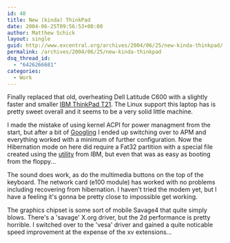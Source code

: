 ```yaml
---
id: 48
title: New (kinda) ThinkPad
date: 2004-06-25T09:56:53+00:00
author: Matthew Schick
layout: single
guid: http://www.excentral.org/archives/2004/06/25/new-kinda-thinkpad/
permalink: /archives/2004/06/25/new-kinda-thinkpad
dsq_thread_id:
  - "6426266681"
categories:
  - Work
---
```

Finally replaced that old, overheating Dell Latitude C600 with a slightly faster and smaller <a href="http://www-1.ibm.com/support/docview.wss?rs=260&context=HWM48&q1=t21&uid=psg1MIGR-4PEJ5Q&loc=en_US&cs=utf-8&lang=en en">IBM ThinkPad T21</a>.  The Linux support this laptop has is pretty sweet overall and it seems to be a very solid little machine.

I made the mistake of using kernel ACPI for power managment from the start, but after a bit of <a href="http://www.google.com/search?hl=en&lr=&ie=UTF-8&q=thinkpad+t21+linux&btnG=Search">Googling</a> I ended up switching over to APM and everything worked with a minimum of further configuration.  Now the Hibernation mode on here did require a Fat32 partition with a special file created using the <a href="ftp://ftp.software.ibm.com/pc/pccbbs/mobiles/stndalhd.exe">utility</a> from IBM, but even that was as easy as booting from the floppy...

The sound does work, as do the multimedia buttons on the top of the keyboard.  The network card (e100 module) has worked with no problems including recovering from hibernation.  I haven't tried the modem yet, but I have a feeling it's gonna be pretty close to impossible get working.

The graphics chipset is some sort of mobile Savage4 that quite simply blows.  There's a 'savage' X.org driver, but the 2d performance is pretty horrible.  I switched over to the 'vesa' driver and gained a quite noticable speed improvement at the expense of the xv extensions... 
